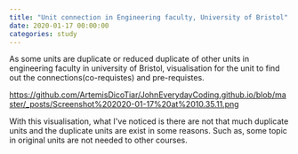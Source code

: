 ```yaml
---
title: "Unit connection in Engineering faculty, University of Bristol"
date: 2020-01-17 00:00:00
categories: study
---
```


As some units are duplicate or reduced duplicate of other units in engineering faculty in university of Bristol, visualisation for the unit to find out the connections(co-requistes) and pre-requistes.

https://github.com/ArtemisDicoTiar/JohnEverydayCoding.github.io/blob/master/_posts/Screenshot%202020-01-17%20at%2010.35.11.png

With this visualisation, what I've noticed is there are not that much duplicate units and the duplicate units are exist in some reasons.
Such as, some topic in original units are not needed to other courses.
